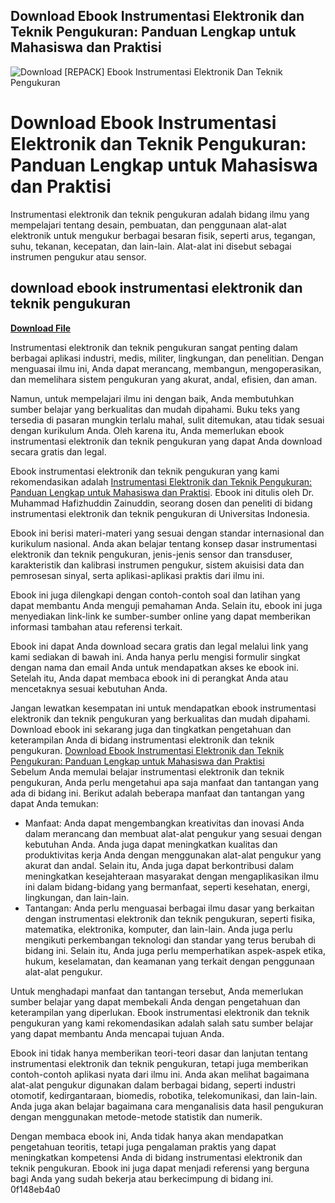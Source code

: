 ## Download Ebook Instrumentasi Elektronik dan Teknik Pengukuran: Panduan Lengkap untuk Mahasiswa dan Praktisi

 
![Download \[REPACK\] Ebook Instrumentasi Elektronik Dan Teknik Pengukuran](https://encrypted-tbn1.gstatic.com/images?q=tbn:ANd9GcTQ6O7K0jVgnJZbxKsTPxE_Hg7J3OpzQ_bdfuLRjwoM60yopCPIPOGajRQ)

 
# Download Ebook Instrumentasi Elektronik dan Teknik Pengukuran: Panduan Lengkap untuk Mahasiswa dan Praktisi
 
Instrumentasi elektronik dan teknik pengukuran adalah bidang ilmu yang mempelajari tentang desain, pembuatan, dan penggunaan alat-alat elektronik untuk mengukur berbagai besaran fisik, seperti arus, tegangan, suhu, tekanan, kecepatan, dan lain-lain. Alat-alat ini disebut sebagai instrumen pengukur atau sensor.
 
## download ebook instrumentasi elektronik dan teknik pengukuran


[**Download File**](https://www.google.com/url?q=https%3A%2F%2Furlca.com%2F2tKu92&sa=D&sntz=1&usg=AOvVaw2WqYsyNOhayW1QKKqEGf2c)

 
Instrumentasi elektronik dan teknik pengukuran sangat penting dalam berbagai aplikasi industri, medis, militer, lingkungan, dan penelitian. Dengan menguasai ilmu ini, Anda dapat merancang, membangun, mengoperasikan, dan memelihara sistem pengukuran yang akurat, andal, efisien, dan aman.
 
Namun, untuk mempelajari ilmu ini dengan baik, Anda membutuhkan sumber belajar yang berkualitas dan mudah dipahami. Buku teks yang tersedia di pasaran mungkin terlalu mahal, sulit ditemukan, atau tidak sesuai dengan kurikulum Anda. Oleh karena itu, Anda memerlukan ebook instrumentasi elektronik dan teknik pengukuran yang dapat Anda download secara gratis dan legal.
 
Ebook instrumentasi elektronik dan teknik pengukuran yang kami rekomendasikan adalah [Instrumentasi Elektronik dan Teknik Pengukuran: Panduan Lengkap untuk Mahasiswa dan Praktisi](https://www.ebook.com/instrumentasi-elektronik-dan-teknik-pengukuran). Ebook ini ditulis oleh Dr. Muhammad Hafizhuddin Zainuddin, seorang dosen dan peneliti di bidang instrumentasi elektronik dan teknik pengukuran di Universitas Indonesia.
 
Ebook ini berisi materi-materi yang sesuai dengan standar internasional dan kurikulum nasional. Anda akan belajar tentang konsep dasar instrumentasi elektronik dan teknik pengukuran, jenis-jenis sensor dan transduser, karakteristik dan kalibrasi instrumen pengukur, sistem akuisisi data dan pemrosesan sinyal, serta aplikasi-aplikasi praktis dari ilmu ini.
 
Ebook ini juga dilengkapi dengan contoh-contoh soal dan latihan yang dapat membantu Anda menguji pemahaman Anda. Selain itu, ebook ini juga menyediakan link-link ke sumber-sumber online yang dapat memberikan informasi tambahan atau referensi terkait.
 
Ebook ini dapat Anda download secara gratis dan legal melalui link yang kami sediakan di bawah ini. Anda hanya perlu mengisi formulir singkat dengan nama dan email Anda untuk mendapatkan akses ke ebook ini. Setelah itu, Anda dapat membaca ebook ini di perangkat Anda atau mencetaknya sesuai kebutuhan Anda.
 
Jangan lewatkan kesempatan ini untuk mendapatkan ebook instrumentasi elektronik dan teknik pengukuran yang berkualitas dan mudah dipahami. Download ebook ini sekarang juga dan tingkatkan pengetahuan dan keterampilan Anda di bidang instrumentasi elektronik dan teknik pengukuran.
 [Download Ebook Instrumentasi Elektronik dan Teknik Pengukuran: Panduan Lengkap untuk Mahasiswa dan Praktisi](https://www.ebook.com/instrumentasi-elektronik-dan-teknik-pengukuran/download)  
Sebelum Anda memulai belajar instrumentasi elektronik dan teknik pengukuran, Anda perlu mengetahui apa saja manfaat dan tantangan yang ada di bidang ini. Berikut adalah beberapa manfaat dan tantangan yang dapat Anda temukan:
 
- Manfaat: Anda dapat mengembangkan kreativitas dan inovasi Anda dalam merancang dan membuat alat-alat pengukur yang sesuai dengan kebutuhan Anda. Anda juga dapat meningkatkan kualitas dan produktivitas kerja Anda dengan menggunakan alat-alat pengukur yang akurat dan andal. Selain itu, Anda juga dapat berkontribusi dalam meningkatkan kesejahteraan masyarakat dengan mengaplikasikan ilmu ini dalam bidang-bidang yang bermanfaat, seperti kesehatan, energi, lingkungan, dan lain-lain.
- Tantangan: Anda perlu menguasai berbagai ilmu dasar yang berkaitan dengan instrumentasi elektronik dan teknik pengukuran, seperti fisika, matematika, elektronika, komputer, dan lain-lain. Anda juga perlu mengikuti perkembangan teknologi dan standar yang terus berubah di bidang ini. Selain itu, Anda juga perlu memperhatikan aspek-aspek etika, hukum, keselamatan, dan keamanan yang terkait dengan penggunaan alat-alat pengukur.

Untuk menghadapi manfaat dan tantangan tersebut, Anda memerlukan sumber belajar yang dapat membekali Anda dengan pengetahuan dan keterampilan yang diperlukan. Ebook instrumentasi elektronik dan teknik pengukuran yang kami rekomendasikan adalah salah satu sumber belajar yang dapat membantu Anda mencapai tujuan Anda.
 
Ebook ini tidak hanya memberikan teori-teori dasar dan lanjutan tentang instrumentasi elektronik dan teknik pengukuran, tetapi juga memberikan contoh-contoh aplikasi nyata dari ilmu ini. Anda akan melihat bagaimana alat-alat pengukur digunakan dalam berbagai bidang, seperti industri otomotif, kedirgantaraan, biomedis, robotika, telekomunikasi, dan lain-lain. Anda juga akan belajar bagaimana cara menganalisis data hasil pengukuran dengan menggunakan metode-metode statistik dan numerik.
 
Dengan membaca ebook ini, Anda tidak hanya akan mendapatkan pengetahuan teoritis, tetapi juga pengalaman praktis yang dapat meningkatkan kompetensi Anda di bidang instrumentasi elektronik dan teknik pengukuran. Ebook ini juga dapat menjadi referensi yang berguna bagi Anda yang sudah bekerja atau berkecimpung di bidang ini.
 0f148eb4a0
